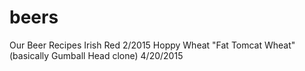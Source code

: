 # beers
Our Beer Recipes
Irish Red 2/2015
Hoppy Wheat "Fat Tomcat Wheat" (basically Gumball Head clone) 4/20/2015
